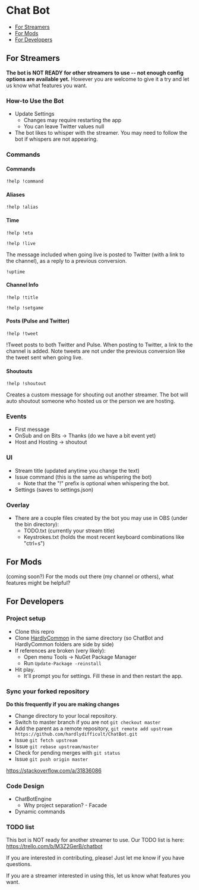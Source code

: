# Chat Bot

 - [For Streamers](#for-streamers)
 - [For Mods](#for-mods)
 - [For Developers](#for-developers)

## For Streamers

**The bot is NOT READY for other streamers to use -- not enough config options are available yet.** However you are welcome to give it a try and let us know what features you want.

### How-to Use the Bot

 - Update Settings
    - Changes may require restarting the app
    - You can leave Twitter values null
 - The bot likes to whisper with the streamer.  You may need to follow the bot if whispers are not appearing.

### Commands

#### Commands

```!help !command```

#### Aliases

```!help !alias```

#### Time

```!help !eta```

```!help !live``` 

The message included when going live is posted to Twitter (with a link to the channel), as a reply to a previous conversion.

```!uptime```

#### Channel Info

```!help !title```

```!help !setgame```

#### Posts (Pulse and Twitter)

```!help !tweet```

!Tweet posts to both Twitter and Pulse.  When posting to Twitter, a link to the channel is added.  Note tweets are not under the previous conversion like the tweet sent when going live.  

#### Shoutouts

```!help !shoutout```

Creates a custom message for shouting out another streamer. The bot will auto shoutout someone who hosted us or the person we are hosting.

### Events

 - First message
 - OnSub and on Bits -> Thanks (do we have a bit event yet)
 - Host and Hosting -> shoutout 

### UI

 - Stream title (updated anytime you change the text)
 - Issue command (this is the same as whispering the bot)
   - Note that the "!" prefix is optional when whispering the bot.
 - Settings (saves to settings.json)

### Overlay

 - There are a couple files created by the bot you may use in OBS (under the bin directory):
   - TODO.txt (currently your stream title)
   - Keystrokes.txt (holds the most recent keyboard combinations like "ctrl+s")

## For Mods

(coming soon?)  For the mods out there (my channel or others), what features might be helpful?

## For Developers

### Project setup

 - Clone this repro
 - Clone [HardlyCommon](https://github.com/hardlydifficult/HardlyCommon) in the same directory (so ChatBot and HardlyCommon folders are side by side)
 - If references are broken (very likely):
    - Open menu Tools -> NuGet Package Manager
    - Run ```Update-Package -reinstall```
 - Hit play.
   - It'll prompt you for settings.  Fill these in and then restart the app.

### Sync your forked repository

**Do this frequently if you are making changes**

 - Change directory to your local repository.
 - Switch to master branch if you are not ```git checkout master```
 - Add the parent as a remote repository, ```git remote add upstream https://github.com/hardlydifficult/ChatBot.git```
 - Issue ```git fetch upstream```
 - Issue ```git rebase upstream/master```
 - Check for pending merges with ```git status```
 - Issue ```git push origin master```
 
https://stackoverflow.com/a/31836086

### Code Design

 - ChatBotEngine 
   - Why project separation? - Facade
 - Dynamic commands

### TODO list

This bot is NOT ready for another streamer to use.  Our TODO list is here: https://trello.com/b/M3Z2GerB/chatbot

If you are interested in contributing, please!  Just let me know if you have questions.

If you are a streamer interested in using this, let us know what features you want.